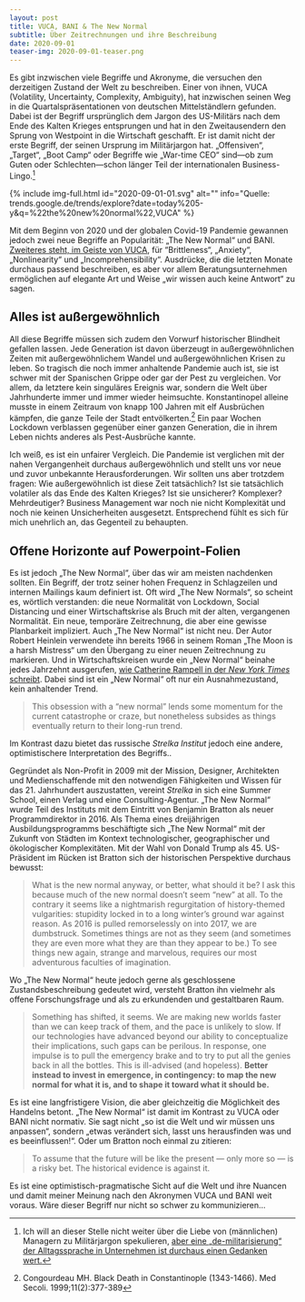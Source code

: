 ```yaml
---
layout: post
title: VUCA, BANI & The New Normal
subtitle: Über Zeitrechnungen und ihre Beschreibung
date: 2020-09-01
teaser-img: 2020-09-01-teaser.png
---
```


Es gibt inzwischen viele Begriffe und Akronyme, die versuchen den derzeitigen Zustand der Welt zu beschreiben. Einer von ihnen, VUCA (Volatility, Uncertainty, Complexity, Ambiguity), hat inzwischen seinen Weg in die Quartalspräsentationen von deutschen Mittelständlern gefunden. Dabei ist der Begriff ursprünglich dem Jargon des US-Militärs nach dem Ende des Kalten Krieges entsprungen und hat in den Zweitausendern den Sprung von Westpoint in die Wirtschaft geschafft. Er ist damit nicht der erste Begriff, der seinen Ursprung im Militärjargon hat. „Offensiven“, „Target“, „Boot Camp“ oder Begriffe wie „War-time CEO“ sind—ob zum Guten oder Schlechten—schon länger Teil der internationalen Business-Lingo.[^1] 

{% include img-full.html id="2020-09-01-01.svg" alt="" info="Quelle: trends.google.de/trends/explore?date=today%205-y&q=%22the%20new%20normal%22,VUCA" %}

Mit dem Beginn von 2020 und der globalen Covid-19 Pandemie gewannen jedoch zwei neue Begriffe an Popularität: „The New Normal“ und BANI. [Zweiteres steht, im Geiste von VUCA][2], für “Brittleness“, „Anxiety“, „Nonlinearity“ und „Incomprehensibility“. Ausdrücke, die die letzten Monate durchaus passend beschreiben, es aber vor allem Beratungsunternehmen ermöglichen auf elegante Art und Weise „wir wissen auch keine Antwort“ zu sagen.

## Alles ist außergewöhnlich

All diese Begriffe müssen sich zudem den Vorwurf historischer Blindheit gefallen lassen. Jede Generation ist davon überzeugt in außergewöhnlichen Zeiten mit außergewöhnlichem Wandel und außergewöhnlichen Krisen zu leben. So tragisch die noch immer anhaltende Pandemie auch ist, sie ist schwer mit der Spanischen Grippe oder gar der Pest zu vergleichen. Vor allem, da letztere kein singuläres Ereignis war, sondern die Welt über Jahrhunderte immer und immer wieder heimsuchte. Konstantinopel alleine musste in einem Zeitraum von knapp 100 Jahren mit elf Ausbrüchen kämpfen, die ganze Teile der Stadt entvölkerten.[^2] Ein paar Wochen Lockdown verblassen gegenüber einer ganzen Generation, die in ihrem Leben nichts anderes als Pest-Ausbrüche kannte. 

Ich weiß, es ist ein unfairer Vergleich. Die Pandemie ist verglichen mit der nahen Vergangenheit durchaus außergewöhnlich und stellt uns vor neue und zuvor unbekannte Herausforderungen. Wir sollten uns aber trotzdem fragen: Wie außergewöhnlich ist diese Zeit tatsächlich? Ist sie tatsächlich volatiler als das Ende des Kalten Krieges? Ist sie unsicherer? Komplexer? Mehrdeutiger? Business Management war noch nie nicht Komplexität und noch nie keinen Unsicherheiten ausgesetzt. Entsprechend fühlt es sich für mich unehrlich an, das Gegenteil zu behaupten.

## Offene Horizonte auf Powerpoint-Folien

Es ist jedoch „The New Normal“, über das wir am meisten nachdenken sollten. Ein Begriff, der trotz seiner hohen Frequenz in Schlagzeilen und internen Mailings kaum definiert ist. Oft wird „The New Normals“, so scheint es, wörtlich verstanden: die neue Normalität von Lockdown, Social Distancing und einer Wirtschaftskrise als Bruch mit der alten, vergangenen Normalität. Ein neue, temporäre Zeitrechnung, die aber eine gewisse Planbarkeit impliziert. Auch „The New Normal“ ist nicht neu. Der Autor Robert Heinlein verwendete ihn bereits 1966 in seinem Roman „The Moon is a harsh Mistress“ um den Übergang zu einer neuen Zeitrechnung zu markieren. Und in Wirtschaftskreisen wurde ein „New Normal“ beinahe jedes Jahrzehnt ausgerufen, [wie Catherine Rampell in der _New York Times_ schreibt][3]. Dabei sind ist ein „New Normal“ oft nur ein Ausnahmezustand, kein anhaltender Trend.

> This obsession with a “new normal” lends some momentum for the current catastrophe or craze, but nonetheless subsides as things eventually return to their long-run trend.

Im Kontrast dazu bietet das russische *Strelka Institut* jedoch eine andere, optimistischere Interpretation des Begriffs..

Gegründet als Non-Profit in 2009 mit der Mission, Designer, Architekten und Medienschaffende mit den notwendigen Fähigkeiten und Wissen für das 21. Jahrhundert auszustatten, vereint *Strelka* in sich eine Summer School, einen Verlag und eine Consulting-Agentur. „The New Normal“ wurde Teil des Instituts mit dem Eintritt von Benjamin Bratton als neuer Programmdirektor in 2016. Als Thema eines dreijährigen Ausbildungsprogramms beschäftigte sich „The New Normal“ mit der Zukunft von Städten im Kontext technologischer, geographischer und ökologischer Komplexitäten. Mit der Wahl von Donald Trump als 45. US-Präsident im Rücken ist Bratton sich der historischen Perspektive durchaus bewusst:

> What is the new normal anyway, or better, what should it be? I ask this because much of the new normal doesn’t seem “new” at all. To the contrary it seems like a nightmarish regurgitation of history-themed vulgarities: stupidity locked in to a long winter’s ground war against reason. As 2016 is pulled remorselessly on into 2017, we are dumbstruck. Sometimes things are not as they seem (and sometimes they are even more what they are than they appear to be.) To see things new again, strange and marvelous, requires our most adventurous faculties of imagination.

Wo „The New Normal“ heute jedoch gerne als geschlossene Zustandsbeschreibung gedeutet wird, versteht Bratton ihn vielmehr als offene Forschungsfrage und als zu erkundenden und gestaltbaren Raum.

> Something has shifted, it seems. We are making new worlds faster than we can keep track of them, and the pace is unlikely to slow. If our technologies have advanced beyond our ability to conceptualize their implications, such gaps can be perilous. In response, one impulse is to pull the emergency brake and to try to put all the genies back in all the bottles. This is ill-advised (and hopeless). **Better instead to invest in emergence, in contingency: to map the new normal for what it is, and to shape it toward what it should be.**

Es ist eine langfristigere Vision, die aber gleichzeitig die Möglichkeit des Handelns betont. „The New Normal“ ist damit im Kontrast zu VUCA oder BANI nicht normativ. Sie sagt nicht „so ist die Welt und wir müssen uns anpassen“, sondern „etwas verändert sich, lasst uns herausfinden was und es beeinflussen!“. Oder um Bratton noch einmal zu zitieren:

> To assume that the future will be like the present — only more so — is a risky bet. The historical evidence is against it.

Es ist eine optimistisch-pragmatische Sicht auf die Welt und ihre Nuancen und damit meiner Meinung nach den Akronymen VUCA und BANI weit voraus. Wäre dieser Begriff nur nicht so schwer zu kommunizieren…

[^1]:	Ich will an dieser Stelle nicht weiter über die Liebe von (männlichen) Managern zu Militärjargon spekulieren, [aber eine „de-militarisierung“ der Alltagssprache in Unternehmen ist durchaus einen Gedanken wert.][1]

[^2]:	Congourdeau MH. Black Death in Constantinople (1343-1466). Med Secoli. 1999;11(2):377-389

[1]:	https://www.inc.com/soren-kaplan/sexist-military-language-infiltrates-business-culture-making-it-tougher-for-women-to-rise-in-ranks.html
[2]:	https://www.wired.co.uk/article/coronavirus-business-reorganisation-capita
[3]:	https://economix.blogs.nytimes.com/2011/01/11/the-new-normal-is-actually-pretty-old/